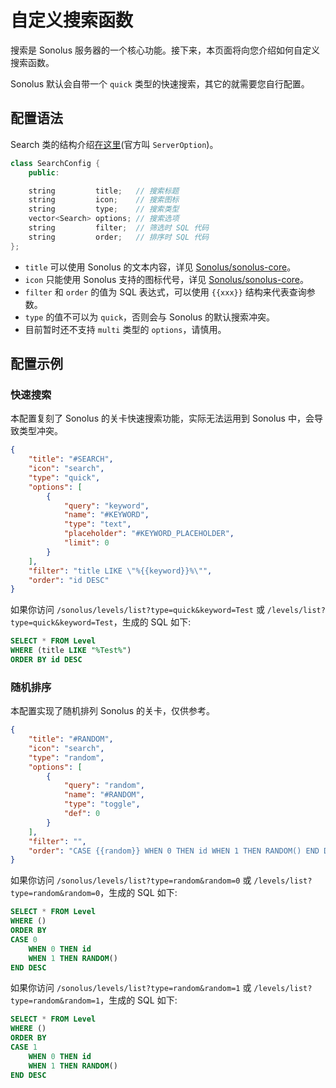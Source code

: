# 自定义搜索函数

搜索是 Sonolus 服务器的一个核心功能。接下来，本页面将向您介绍如何自定义搜索函数。

Sonolus 默认会自带一个 `quick` 类型的快速搜索，其它的就需要您自行配置。

## 配置语法

Search 类的结构介绍[在这里](https://wiki.sonolus.com/custom-server-specs/misc/server-form.html#syntax)(官方叫 `ServerOption`)。

```cpp
class SearchConfig {
    public:

    string         title;   // 搜索标题
    string         icon;    // 搜索图标
    string         type;    // 搜索类型
    vector<Search> options; // 搜索选项
    string         filter;  // 筛选时 SQL 代码
    string         order;   // 排序时 SQL 代码
};
```

- `title` 可以使用 Sonolus 的文本内容，详见 [Sonolus/sonolus-core](https://github.com/Sonolus/sonolus-core/blob/main/src/common/core/text.ts)。
- `icon` 只能使用 Sonolus 支持的图标代号，详见 [Sonolus/sonolus-core](https://github.com/Sonolus/sonolus-core/blob/main/src/common/core/icon.ts)。
- `filter` 和 `order` 的值为 SQL 表达式，可以使用 `{{xxx}}` 结构来代表查询参数。
- `type` 的值不可以为 `quick`，否则会与 Sonolus 的默认搜索冲突。
- 目前暂时还不支持 `multi` 类型的 `options`，请慎用。

## 配置示例

### 快速搜索

本配置复刻了 Sonolus 的关卡快速搜索功能，实际无法运用到 Sonolus 中，会导致类型冲突。

```json
{
    "title": "#SEARCH",
    "icon": "search",
    "type": "quick",
    "options": [
        {
            "query": "keyword",
            "name": "#KEYWORD",
            "type": "text",
            "placeholder": "#KEYWORD_PLACEHOLDER",
            "limit": 0
        }
    ],
    "filter": "title LIKE \"%{{keyword}}%\"",
    "order": "id DESC"
}
```

如果你访问 `/sonolus/levels/list?type=quick&keyword=Test` 或 `/levels/list?type=quick&keyword=Test`，生成的 SQL 如下:

```sql
SELECT * FROM Level 
WHERE (title LIKE "%Test%") 
ORDER BY id DESC
```

### 随机排序

本配置实现了随机排列 Sonolus 的关卡，仅供参考。

```json
{
    "title": "#RANDOM",
    "icon": "search",
    "type": "random",
    "options": [
        {
            "query": "random",
            "name": "#RANDOM",
            "type": "toggle",
            "def": 0
        }
    ],
    "filter": "",
    "order": "CASE {{random}} WHEN 0 THEN id WHEN 1 THEN RANDOM() END DESC"
}
```

如果你访问 `/sonolus/levels/list?type=random&random=0` 或 `/levels/list?type=random&random=0`，生成的 SQL 如下:

```sql
SELECT * FROM Level 
WHERE () 
ORDER BY 
CASE 0 
    WHEN 0 THEN id
    WHEN 1 THEN RANDOM()
END DESC
```

如果你访问 `/sonolus/levels/list?type=random&random=1` 或 `/levels/list?type=random&random=1`，生成的 SQL 如下:

```sql
SELECT * FROM Level 
WHERE () 
ORDER BY 
CASE 1 
    WHEN 0 THEN id
    WHEN 1 THEN RANDOM()
END DESC